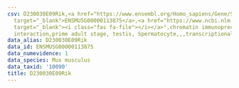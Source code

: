 ```yaml
---
csv: D230030E09Rik,<a href="https://www.ensembl.org/Homo_sapiens/Gene/Summary?db=core;g=ENSMUSG00000113875"
  target="_blank">ENSMUSG00000113875</a>,<a href="https://www.ncbi.nlm.nih.gov/pubmed/25450459"
  target="_blank"><i class="fas fa-file"></i></a>",chromatin immunoprecipitation assay,direct
  interaction,prime adult stage, testis, Spermatocyte,,,transcriptional regulation,
data_alias: D230030E09Rik
data_id: ENSMUSG00000113875
data_numevidence: 1
data_species: Mus musculus
data_taxid: '10090'
title: D230030E09Rik
---
```

